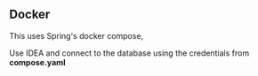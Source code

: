 ## Docker

This uses Spring's docker compose,

Use IDEA and connect to the database using the credentials from **compose.yaml**